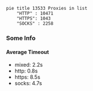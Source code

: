 
```mermaid
pie title 13533 Proxies in list
    "HTTP" : 10471
    "HTTPS": 1043
    "SOCKS" : 2258
```

### Some Info
#### Average Timeout

- mixed: 2.2s
- http: 0.8s
- https: 8.5s
- socks: 4.7s